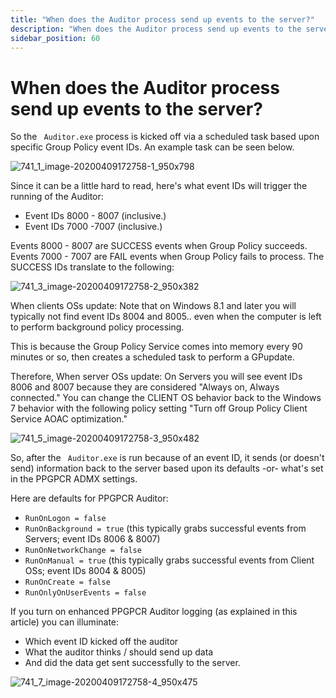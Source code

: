 ```yaml
---
title: "When does the Auditor process send up events to the server?"
description: "When does the Auditor process send up events to the server?"
sidebar_position: 60
---
```


# When does the Auditor process send up events to the server?

So the ` Auditor.exe` process is kicked off via a scheduled task based upon specific Group Policy
event IDs. An example task can be seen below.

![741_1_image-20200409172758-1_950x798](/images/endpointpolicymanager/troubleshooting/grouppolicycompliancereporter/741_1_image-20200409172758-1_950x798.webp)

Since it can be a little hard to read, here's what event IDs will trigger the running of the
Auditor:

- Event IDs 8000 - 8007 (inclusive.)
- Event IDs 7000 -7007 (inclusive.)

Events 8000 - 8007 are SUCCESS events when Group Policy succeeds. Events 7000 - 7007 are FAIL events
when Group Policy fails to process. The SUCCESS IDs translate to the following:

![741_3_image-20200409172758-2_950x382](/images/endpointpolicymanager/troubleshooting/grouppolicycompliancereporter/741_3_image-20200409172758-2_950x382.webp)

When clients OSs update: Note that on Windows 8.1 and later you will typically not find event IDs
8004 and 8005.. even when the computer is left to perform background policy processing.

This is because the Group Policy Service comes into memory every 90 minutes or so, then creates a
scheduled task to perform a GPupdate.

Therefore, When server OSs update: On Servers you will see event IDs 8006 and 8007 because they are
considered "Always on, Always connected." You can change the CLIENT OS behavior back to the Windows
7 behavior with the following policy setting "Turn off Group Policy Client Service AOAC
optimization."

![741_5_image-20200409172758-3_950x482](/images/endpointpolicymanager/troubleshooting/grouppolicycompliancereporter/741_5_image-20200409172758-3_950x482.webp)

So, after the ` Auditor.exe` is run because of an event ID, it sends (or doesn't send) information
back to the server based upon its defaults -or- what's set in the PPGPCR ADMX settings.

Here are defaults for PPGPCR Auditor:

- `RunOnLogon = false`
- `RunOnBackground = true` (this typically grabs successful events from Servers; event IDs 8006
  & 8007)
- `RunOnNetworkChange = false`
- `RunOnManual = true` (this typically grabs successful events from Client OSs; event IDs 8004
  & 8005)
- `RunOnCreate = false`
- `RunOnlyOnUserEvents = false`

If you turn on enhanced PPGPCR Auditor logging (as explained in this article) you can illuminate:

- Which event ID kicked off the auditor
- What the auditor thinks / should send up data
- And did the data get sent successfully to the server.

![741_7_image-20200409172758-4_950x475](/images/endpointpolicymanager/troubleshooting/grouppolicycompliancereporter/741_7_image-20200409172758-4_950x475.webp)
